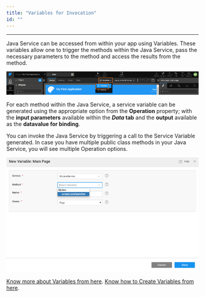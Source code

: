 ```yaml
---
title: "Variables for Invocation"
id: ""
---
```

---

Java Service can be accessed from within your app using Variables. These variables allow one to trigger the methods within the Java Service, pass the necessary parameters to the method and access the results from the method.

[![](/learn/assets/Var_create.png)](/learn/assets/Var_create.png)

For each method within the Java Service, a service variable can be generated using the appropriate option from the **Operation** property; with the **input parameters** available within the **_Data_ tab** and the **output** available as the **datavalue for binding**. 

You can invoke the Java Service by triggering a call to the Service Variable generated. In case you have multiple public class methods in your Java Service, you will see multiple Operation options.

[![](/learn/assets/JS_var_create.png)](/learn/assets/JS_var_create.png)

[Know more about Variables from here](/learn/app-development/variables/data-integration/). [Know how to Create Variables from here](/learn/app-development/variables/java-services/).

